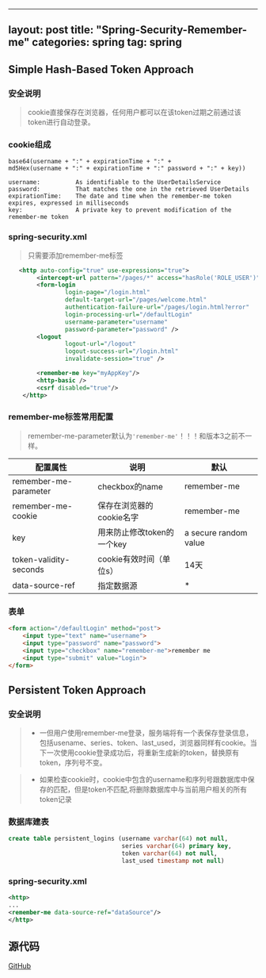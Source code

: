 ﻿
---
layout: post
title:  "Spring-Security-Remember-me"
categories: spring
tag: spring
---

## Simple Hash-Based Token Approach

### 安全说明

> cookie直接保存在浏览器，任何用户都可以在该token过期之前通过该token进行自动登录。



### cookie组成

```
base64(username + ":" + expirationTime + ":" +
md5Hex(username + ":" + expirationTime + ":" password + ":" + key))

username:          As identifiable to the UserDetailsService
password:          That matches the one in the retrieved UserDetails
expirationTime:    The date and time when the remember-me token expires, expressed in milliseconds
key:               A private key to prevent modification of the remember-me token
```

### spring-security.xml

> 只需要添加remember-me标签

``` xml
   <http auto-config="true" use-expressions="true">
        <intercept-url pattern="/pages/*" access="hasRole('ROLE_USER')" />
        <form-login
                login-page="/login.html"
                default-target-url="/pages/welcome.html"
                authentication-failure-url="/pages/login.html?error"
                login-processing-url="/defaultLogin"
                username-parameter="username"
                password-parameter="password" />
        <logout
                logout-url="/logout"
                logout-success-url="/login.html"
                invalidate-session="true" />

        <remember-me key="myAppKey"/>
        <http-basic />
        <csrf disabled="true"/>
    </http>
```

### remember-me标签常用配置

> remember-me-parameter默认为`'remember-me'`！！！和版本3之前不一样。

|配置属性|说明|默认|
|---|---|---|
|remember-me-parameter|checkbox的name|remember-me|
|remember-me-cookie|保存在浏览器的cookie名字|remember-me|
|key|用来防止修改token的一个key|a secure random value|
|token-validity-seconds|cookie有效时间（单位s）|14天|
|data-source-ref|指定数据源|*|

### 表单

``` html
<form action="/defaultLogin" method="post">
    <input type="text" name="username">
    <input type="password" name="password">
    <input type="checkbox" name="remember-me">remember me
    <input type="submit" value="Login">
</form>
```

## Persistent Token Approach

### 安全说明

> * 一但用户使用remember-me登录，服务端将有一个表保存登录信息，包括usename、series、token、last_used，浏览器同样有cookie。当下一次使用cookie登录成功后，将重新生成新的token，替换原有token，序列号不变。

> * 如果检查cookie时，cookie中包含的username和序列号跟数据库中保存的匹配，但是token不匹配,将删除数据库中与当前用户相关的所有token记录

### 数据库建表

``` sql
create table persistent_logins (username varchar(64) not null,
								series varchar(64) primary key,
								token varchar(64) not null,
								last_used timestamp not null)
```

### spring-security.xml

``` xml
<http>
...
<remember-me data-source-ref="dataSource"/>
</http>
```

## 源代码
[GitHub](https://github.com/Gerry-Yu/spring-security-remember-me)




